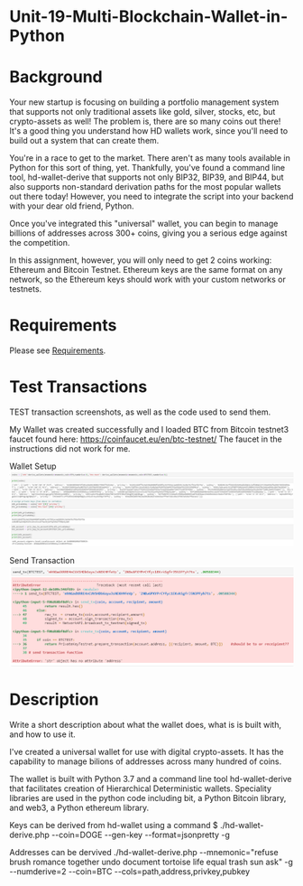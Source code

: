 # Unit-19-Multi-Blockchain-Wallet-in-Python

# Background
Your new startup is focusing on building a portfolio management system that supports not only traditional assets
like gold, silver, stocks, etc, but crypto-assets as well! The problem is, there are so many coins out there! It's
a good thing you understand how HD wallets work, since you'll need to build out a system that can create them.

You're in a race to get to the market. There aren't as many tools available in Python for this sort of thing, yet.
Thankfully, you've found a command line tool, hd-wallet-derive that supports not only BIP32, BIP39, and BIP44, but
also supports non-standard derivation paths for the most popular wallets out there today! However, you need to integrate
the script into your backend with your dear old friend, Python.

Once you've integrated this "universal" wallet, you can begin to manage billions of addresses across 300+ coins, giving
you a serious edge against the competition.

In this assignment, however, you will only need to get 2 coins working: Ethereum and Bitcoin Testnet.
Ethereum keys are the same format on any network, so the Ethereum keys should work with your custom networks or testnets.

# Requirements

Please see [Requirements](https://github.com/zarbin/Unit-19---Multi-Blockchain-Wallet-in-Python/blob/main/requirements.txt).

# Test Transactions
TEST transaction screenshots, as well as the code used to send them.

My Wallet was created successfully and I loaded BTC from Bitcoin testnet3 faucet found here: https://coinfaucet.eu/en/btc-testnet/
The faucet in the instructions did not work for me. 

Wallet Setup
![Screenshot](/images/walletsetup.png)

Send Transaction
![Screenshot](/images/sendtrans.png)

# Description
Write a short description about what the wallet does, what is is built with, and how to use it.

I've created a universal wallet for use with digital crypto-assets.  It has the capability to manage bilions of addresses across many hundred of coins.  

The wallet is built with Python 3.7 and a command line tool hd-wallet-derive that facilitates creation of Hierarchical Deterministic wallets.  Speciality libraries are used in the python code including bit, a Python Bitcoin library, and web3, a Python ethereum library.  

Keys can be derived from hd-wallet using a command
    $ ./hd-wallet-derive.php --coin=DOGE --gen-key --format=jsonpretty -g

Addresses can be dervived
    ./hd-wallet-derive.php --mnemonic="refuse brush romance together undo document tortoise life equal trash sun ask" -g  --numderive=2 --coin=BTC --cols=path,address,privkey,pubkey